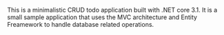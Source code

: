 This is a minimalistic CRUD todo application built with .NET core 3.1.
It is a small sample application that uses the MVC architecture and Entity Freamework to handle database related operations.


